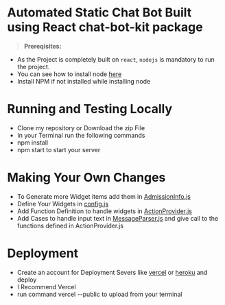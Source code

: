 # Automated Static Chat Bot Built using React chat-bot-kit package
> **Prereqisites:**
* As the Project is completely built on `react`, `nodejs` is mandatory to run the project.
* You can see how to install node [here](https://www.nodejs.org)
* Install NPM if not installed while installing node
# Running and Testing Locally
* Clone my repository or Download the zip File
* In your Terminal run the following commands
* npm install
* npm start to start your server
# Making Your Own Changes
* To Generate more Widget items add them in [AdmissionInfo.js](src/components/AdmissionInfo/AdmissionInfo.js)
* Define Your Widgets in [config.js](src/config.js)
* Add Function Definition to handle widgets in [ActionProvider.js](src/ActionProvider.js)
* Add Cases to handle input text in [MessageParser.js](src/MessageParser.js) and give call to the functions defined in
ActionProvider.js
# Deployment
* Create an account for Deployment Severs like [vercel](https://www.vercel.com) or [heroku](https://www.heroku.com) and deploy
* I Recommend Vercel
* run command vercel --public to upload from your terminal
